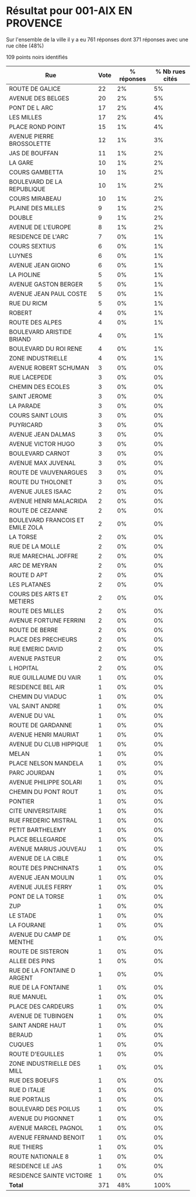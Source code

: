 # Résultat pour 001-AIX EN PROVENCE

Sur l'ensemble de la ville il y a eu 761 réponses dont 371 réponses avec une rue citée (48%)

109 points noirs identifiés

| Rue | Vote | % réponses | % Nb rues cités|
|-----|------|------------|----------------|
| ROUTE DE GALICE | 22 | 2% | 5%|
| AVENUE DES BELGES | 20 | 2% | 5%|
| PONT DE L ARC | 17 | 2% | 4%|
| LES MILLES | 17 | 2% | 4%|
| PLACE ROND POINT | 15 | 1% | 4%|
| AVENUE PIERRE BROSSOLETTE | 12 | 1% | 3%|
| JAS DE BOUFFAN | 11 | 1% | 2%|
| LA GARE | 10 | 1% | 2%|
| COURS GAMBETTA | 10 | 1% | 2%|
| BOULEVARD DE LA REPUBLIQUE | 10 | 1% | 2%|
| COURS MIRABEAU | 10 | 1% | 2%|
| PLAINE DES MILLES | 9 | 1% | 2%|
| DOUBLE | 9 | 1% | 2%|
| AVENUE DE L'EUROPE | 8 | 1% | 2%|
| RESIDENCE DE L'ARC | 7 | 0% | 1%|
| COURS SEXTIUS | 6 | 0% | 1%|
| LUYNES | 6 | 0% | 1%|
| AVENUE JEAN GIONO | 6 | 0% | 1%|
| LA PIOLINE | 5 | 0% | 1%|
| AVENUE GASTON BERGER | 5 | 0% | 1%|
| AVENUE JEAN PAUL COSTE | 5 | 0% | 1%|
| RUE DU RICM | 5 | 0% | 1%|
| ROBERT | 4 | 0% | 1%|
| ROUTE DES ALPES | 4 | 0% | 1%|
| BOULEVARD ARISTIDE BRIAND | 4 | 0% | 1%|
| BOULEVARD DU ROI RENE | 4 | 0% | 1%|
| ZONE INDUSTRIELLE | 4 | 0% | 1%|
| AVENUE ROBERT SCHUMAN | 3 | 0% | 0%|
| RUE LACEPEDE | 3 | 0% | 0%|
| CHEMIN DES ECOLES | 3 | 0% | 0%|
| SAINT JEROME | 3 | 0% | 0%|
| LA PARADE | 3 | 0% | 0%|
| COURS SAINT LOUIS | 3 | 0% | 0%|
| PUYRICARD | 3 | 0% | 0%|
| AVENUE JEAN DALMAS | 3 | 0% | 0%|
| AVENUE VICTOR HUGO | 3 | 0% | 0%|
| BOULEVARD CARNOT | 3 | 0% | 0%|
| AVENUE MAX JUVENAL | 3 | 0% | 0%|
| ROUTE DE VAUVENARGUES | 3 | 0% | 0%|
| ROUTE DU THOLONET | 3 | 0% | 0%|
| AVENUE JULES ISAAC | 2 | 0% | 0%|
| AVENUE HENRI MALACRIDA | 2 | 0% | 0%|
| ROUTE DE CEZANNE | 2 | 0% | 0%|
| BOULEVARD FRANCOIS ET EMILE ZOLA | 2 | 0% | 0%|
| LA TORSE | 2 | 0% | 0%|
| RUE DE LA MOLLE | 2 | 0% | 0%|
| RUE MARECHAL JOFFRE | 2 | 0% | 0%|
| ARC DE MEYRAN | 2 | 0% | 0%|
| ROUTE D APT | 2 | 0% | 0%|
| LES PLATANES | 2 | 0% | 0%|
| COURS DES ARTS ET METIERS | 2 | 0% | 0%|
| ROUTE DES MILLES | 2 | 0% | 0%|
| AVENUE FORTUNE FERRINI | 2 | 0% | 0%|
| ROUTE DE BERRE | 2 | 0% | 0%|
| PLACE DES PRECHEURS | 2 | 0% | 0%|
| RUE EMERIC DAVID | 2 | 0% | 0%|
| AVENUE PASTEUR | 2 | 0% | 0%|
| L HOPITAL | 2 | 0% | 0%|
| RUE GUILLAUME DU VAIR | 1 | 0% | 0%|
| RESIDENCE BEL AIR | 1 | 0% | 0%|
| CHEMIN DU VIADUC | 1 | 0% | 0%|
| VAL SAINT ANDRE | 1 | 0% | 0%|
| AVENUE DU VAL | 1 | 0% | 0%|
| ROUTE DE GARDANNE | 1 | 0% | 0%|
| AVENUE HENRI MAURIAT | 1 | 0% | 0%|
| AVENUE DU CLUB HIPPIQUE | 1 | 0% | 0%|
| MELAN | 1 | 0% | 0%|
| PLACE NELSON MANDELA | 1 | 0% | 0%|
| PARC JOURDAN | 1 | 0% | 0%|
| AVENUE PHILIPPE SOLARI | 1 | 0% | 0%|
| CHEMIN DU PONT ROUT | 1 | 0% | 0%|
| PONTIER | 1 | 0% | 0%|
| CITE UNIVERSITAIRE | 1 | 0% | 0%|
| RUE FREDERIC MISTRAL | 1 | 0% | 0%|
| PETIT BARTHELEMY | 1 | 0% | 0%|
| PLACE BELLEGARDE | 1 | 0% | 0%|
| AVENUE MARIUS JOUVEAU | 1 | 0% | 0%|
| AVENUE DE LA CIBLE | 1 | 0% | 0%|
| ROUTE DES PINCHINATS | 1 | 0% | 0%|
| AVENUE JEAN MOULIN | 1 | 0% | 0%|
| AVENUE JULES FERRY | 1 | 0% | 0%|
| PONT DE LA TORSE | 1 | 0% | 0%|
| ZUP | 1 | 0% | 0%|
| LE STADE | 1 | 0% | 0%|
| LA FOURANE | 1 | 0% | 0%|
| AVENUE DU CAMP DE MENTHE | 1 | 0% | 0%|
| ROUTE DE SISTERON | 1 | 0% | 0%|
| ALLEE DES PINS | 1 | 0% | 0%|
| RUE DE LA FONTAINE D ARGENT | 1 | 0% | 0%|
| RUE DE LA FONTAINE | 1 | 0% | 0%|
| RUE MANUEL | 1 | 0% | 0%|
| PLACE DES CARDEURS | 1 | 0% | 0%|
| AVENUE DE TUBINGEN | 1 | 0% | 0%|
| SAINT ANDRE HAUT | 1 | 0% | 0%|
| BERAUD | 1 | 0% | 0%|
| CUQUES | 1 | 0% | 0%|
| ROUTE D'EGUILLES | 1 | 0% | 0%|
| ZONE INDUSTRIELLE DES MILL | 1 | 0% | 0%|
| RUE DES BOEUFS | 1 | 0% | 0%|
| RUE D ITALIE | 1 | 0% | 0%|
| RUE PORTALIS | 1 | 0% | 0%|
| BOULEVARD DES POILUS | 1 | 0% | 0%|
| AVENUE DU PIGONNET | 1 | 0% | 0%|
| AVENUE MARCEL PAGNOL | 1 | 0% | 0%|
| AVENUE FERNAND BENOIT | 1 | 0% | 0%|
| RUE THIERS | 1 | 0% | 0%|
| ROUTE NATIONALE 8 | 1 | 0% | 0%|
| RESIDENCE LE JAS | 1 | 0% | 0%|
| RESIDENCE SAINTE VICTOIRE | 1 | 0% | 0%|
| **Total** | 371 | 48% | 100%|
